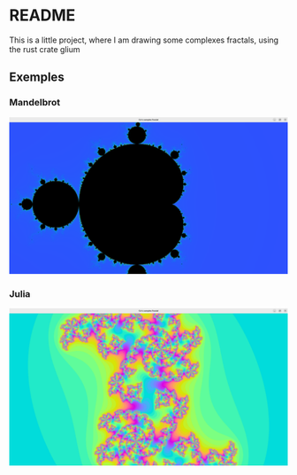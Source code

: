 # README
This is a little project, where I am drawing some complexes fractals, using the rust crate glium

## Exemples

### Mandelbrot

![Mandelbrot](./images/mandelbrot.png)

### Julia

![Julia](./images/julia.png)